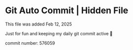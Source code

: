 # Git Auto Commit | Hidden File

This file was added Feb 12, 2025

Just for fun and keeping my daily git commit active 🤪

commit number: 576059
